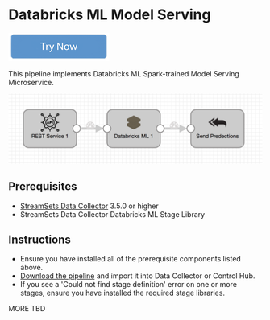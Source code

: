 Databricks ML Model Serving
==============================
[![Try Now](../../trynow.png)](http://localhost:18630?pipelineTitle=Serve+Databricks+ML+Model&importPipelineFromUrl=https://raw.githubusercontent.com/madhukard/streamsets-pipelines-bank/master/datacollector/ml-databricks-ml-model-serving/pipeline.json)

This pipeline implements Databricks ML Spark-trained Model Serving Microservice. 

![Pipeline screenshot](pipeline.png)

Prerequisites
-------------

* [StreamSets Data Collector](https://streamsets.com/opensource/) 3.5.0 or higher
* StreamSets Data Collector Databricks ML Stage Library


Instructions
------------

* Ensure you have installed all of the prerequisite components listed above.
* [Download the pipeline](pipeline.json) and import it into Data Collector or Control Hub.
* If you see a 'Could not find stage definition' error on one or more stages, ensure you have installed the required stage libraries.
  
MORE TBD
